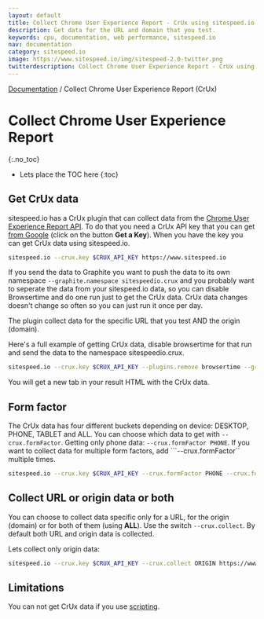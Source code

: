 ```yaml
---
layout: default
title: Collect Chrome User Experience Report - CrUx using sitespeed.io
description: Get data for the URL and domain that you test.
keywords: cpu, documentation, web performance, sitespeed.io
nav: documentation
category: sitespeed.io
image: https://www.sitespeed.io/img/sitespeed-2.0-twitter.png
twitterdescription: Collect Chrome User Experience Report - CrUx using sitespeed.io
---
```


[Documentation]({{site.baseurl}}/documentation/sitespeed.io/) / Collect Chrome User Experience Report (CrUx)

# Collect Chrome User Experience Report
{:.no_toc}

* Lets place the TOC here
{:toc}

## Get CrUx data
sitespeed.io has a CrUx plugin that can collect data from the [Chrome User Experience Report API](https://web.dev/chrome-ux-report-api/). To do that you need a CrUx API key that you can get [from Google](https://developers.google.com/web/tools/chrome-user-experience-report/api/guides/getting-started#APIKey) (click on the button **Get a Key**). When you have the key you can get CrUx data using sitespeed.io.

~~~bash
sitespeed.io --crux.key $CRUX_API_KEY https://www.sitespeed.io
~~~

If you send the data to Graphite you want to push the data to its own namespace ```--graphite.namespace sitespeedio.crux``` and you probably want to seperate the data from your sitespeed.io data, so you can disable Browsertime and do one run just to get the CrUx data. CrUx data changes doesn't change so often so you can just run it once per day.

The plugin collect data for the specific URL that you test AND the origin (domain). 

Here's a full example of getting CrUx data, disable browsertime for that run and send the data to the namespace sitespeedio.crux.

~~~bash
sitespeed.io --crux.key $CRUX_API_KEY --plugins.remove browsertime --graphite.namespace sitespeedio.crux https://www.sitespeed.io
~~~

You will get a new tab in your result HTML with the CrUx data.

## Form factor
The CrUx data has four different buckets depending on device: DESKTOP, PHONE, TABLET and ALL. You can choose which data to get with ```--crux.formFactor```. Getting only phone data: ```--crux.formFactor PHONE```. If you want to collect data for multiple form factors, add ```--crux.formFactor`` multiple times.

~~~bash
sitespeed.io --crux.key $CRUX_API_KEY --crux.formFactor PHONE --crux.formFactor ALL https://www.sitespeed.io
~~~


## Collect URL or origin data or both
You can choose to collect data specific only for a URL, for the origin (domain) or for both of them (using **ALL**). Use the switch ```--crux.collect```. By default both URL and origin data is collected.

Lets collect only origin data:
~~~bash
sitespeed.io --crux.key $CRUX_API_KEY --crux.collect ORIGIN https://www.sitespeed.io
~~~

## Limitations
You can not get CrUx data if you use [scripting](/documentation/sitespeed.io/scripting/).